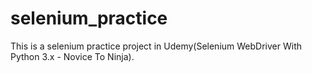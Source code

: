 # selenium_practice
This is a selenium practice project in Udemy(Selenium WebDriver With Python 3.x - Novice To Ninja).
